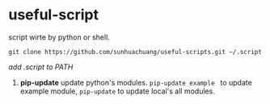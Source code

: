 # useful-script
script wirte by python or shell.

```git clone https://github.com/sunhuachuang/useful-scripts.git ~/.script```

*add .script to PATH*

1. **pip-update** update python's modules. ```pip-update example ``` to update example module, ```pip-update``` to update local's all modules.

